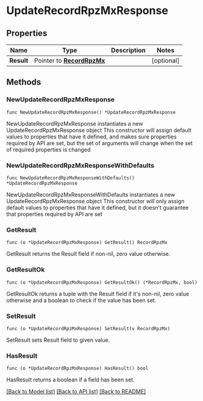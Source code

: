 # UpdateRecordRpzMxResponse

## Properties

Name | Type | Description | Notes
------------ | ------------- | ------------- | -------------
**Result** | Pointer to [**RecordRpzMx**](RecordRpzMx.md) |  | [optional] 

## Methods

### NewUpdateRecordRpzMxResponse

`func NewUpdateRecordRpzMxResponse() *UpdateRecordRpzMxResponse`

NewUpdateRecordRpzMxResponse instantiates a new UpdateRecordRpzMxResponse object
This constructor will assign default values to properties that have it defined,
and makes sure properties required by API are set, but the set of arguments
will change when the set of required properties is changed

### NewUpdateRecordRpzMxResponseWithDefaults

`func NewUpdateRecordRpzMxResponseWithDefaults() *UpdateRecordRpzMxResponse`

NewUpdateRecordRpzMxResponseWithDefaults instantiates a new UpdateRecordRpzMxResponse object
This constructor will only assign default values to properties that have it defined,
but it doesn't guarantee that properties required by API are set

### GetResult

`func (o *UpdateRecordRpzMxResponse) GetResult() RecordRpzMx`

GetResult returns the Result field if non-nil, zero value otherwise.

### GetResultOk

`func (o *UpdateRecordRpzMxResponse) GetResultOk() (*RecordRpzMx, bool)`

GetResultOk returns a tuple with the Result field if it's non-nil, zero value otherwise
and a boolean to check if the value has been set.

### SetResult

`func (o *UpdateRecordRpzMxResponse) SetResult(v RecordRpzMx)`

SetResult sets Result field to given value.

### HasResult

`func (o *UpdateRecordRpzMxResponse) HasResult() bool`

HasResult returns a boolean if a field has been set.


[[Back to Model list]](../README.md#documentation-for-models) [[Back to API list]](../README.md#documentation-for-api-endpoints) [[Back to README]](../README.md)


